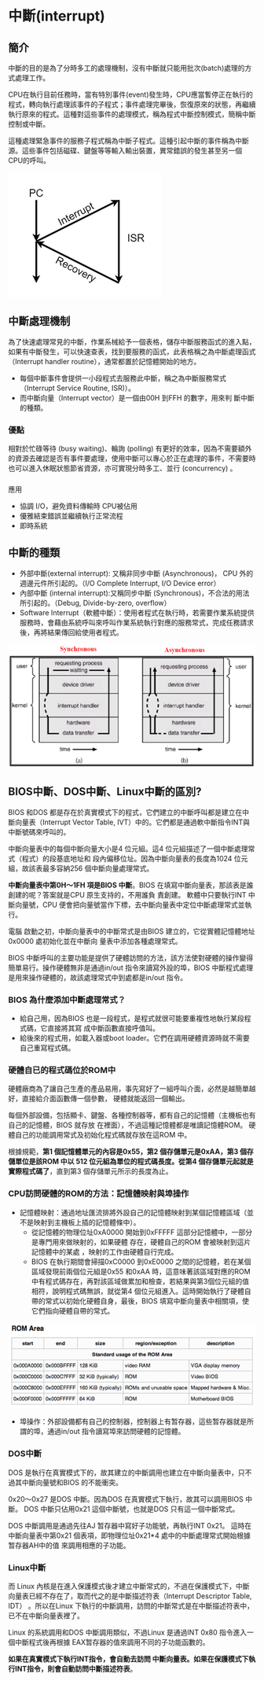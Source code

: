# 中斷\(interrupt\)

## 簡介

中斷的目的是為了分時多工的處理機制，沒有中斷就只能用批次\(batch\)處理的方式處理工作。

CPU在執行目前任務時，當有特別事件\(event\)發生時，CPU應當暫停正在執行的程式，轉向執行處理該事件的子程式；事件處理完畢後，恢復原來的狀態，再繼續執行原來的程式。這種對這些事件的處理模式，稱為程式中斷控制模式，簡稱中斷控制或中斷。

這種處理緊急事件的服務子程式稱為中斷子程式。這種引起中斷的事件稱為中斷源。這些事件包括磁碟、鍵盤等等輸入輸出裝置，異常錯誤的發生甚至另一個CPU的呼叫。

![&#x4E2D;&#x65B7;&#x8655;&#x7406;&#x6D41;&#x7A0B;](../.gitbook/assets/interrput.png)

## 中斷處理機制

為了快速處理常見的中斷，作業系械給予一個表格，儲存中斷服務函式的進入點，如果有中斷發生，可以快速查表，找到要服務的函式，此表格稱之為中斷處理函式（Interrupt handler routine），通常都置於記憶體開始的地方。

* 每個中斷事件會提供一小段程式去服務此中斷，稱之為中斷服務常式（Interrupt Service Routine, ISR\)）。
* 而中斷向量（Interrupt vector）是一個由00H 到FFH 的數字，用來判 斷中斷的種類。

### 優點

相對於忙碌等待 \(busy waiting\)、輪詢 \(polling\) 有更好的效率，因為不需要額外的資源去確認是否有事件要處理，使用中斷可以專心於正在處理的事件，不需要時也可以進入休眠狀態節省資源，亦可實現分時多工、並行 \(concurrency\)
。

### 
應用

* 協調 I/O，避免資料傳輸時 CPU被佔用
* 優雅結束錯誤並繼續執行正常流程
* 即時系統

## 中斷的種類

* 外部中斷\(external interrupt\): 又稱非同步中斷 \(Asynchronous\)， CPU 外的週邊元件所引起的。（I/O Complete Interrupt, I/O Device error）
* 內部中斷 \(internal interrupt\):又稱同步中斷 \(Synchronous\)，不合法的用法所引起的。（Debug, Divide-by-zero, overflow）
* Software Interrupt（軟體中斷）：使用者程式在執行時，若需要作業系統提供服務時，會藉由系統呼叫來呼叫作業系統執行對應的服務常式，完成任務請求後，再將結果傳回給使用者程式。

![&#x540C;&#x6B65;&#x8207;&#x975E;&#x540C;&#x6B65;&#x4E2D;&#x65B7;](../.gitbook/assets/sync_async_interrupt.png)

## BIOS中斷、DOS中斷、Linux中斷的區別?

BIOS 和DOS 都是存在於真實模式下的程式，它們建立的中斷呼叫都是建立在中斷向量表（Interrupt
 Vector Table, IVT）中的。它們都是通過軟中斷指令INT與中斷號碼來呼叫的。

中斷向量表中的每個中斷向量大小是4 位元組。這4 位元組描述了一個中斷處理常式（程式）的段基底地址和
段內偏移位址。因為中斷向量表的長度為1024 位元組，故該表最多容納256 個中斷向量處理常式。

**中斷向量表中第0H～1FH 項是BIOS 中斷**。BIOS 在填寫中斷向量表，那該表是誰創建的呢？答案就是CPU 原生支持的，不用誰負
責創建。
軟體中只要執行INT 中斷向量號，CPU 便會把向量號當作下標，去中斷向量表中定位中斷處理常式並執行。

電腦
啟動之初，中斷向量表中的中斷常式是由BIOS 建立的，它從實體記憶體地址0x0000 處初始化並在中斷向
量表中添加各種處理常式。

BIOS 中斷呼叫的主要功能是提供了硬體訪問的方法，該方法使對硬體的操作變得簡單易行。操作硬體無非是通過in/out 指令來讀寫外設的埠，BIOS 中斷程式處理是用來操作硬體的，故該處理常式中到處都是in/out 指令。

### BIOS 為什麼添加中斷處理常式？

* 給自己用，因為BIOS 也是一段程式，是程式就很可能要重複性地執行某段程式碼，它直接將其寫
  成中斷函數直接呼值叫。
* 給後來的程式用，如載入器或boot loader。它們在調用硬體資源時就不需要自己重寫程式碼。

### 硬體自已的程式碼位於ROM中

硬體廠商為了讓自己生產的產品易用，事先寫好了一組呼叫介面，必然是越簡單越好，直接給介面函數傳一個參數，
硬體就能返回一個輸出。

每個外部設備，包括顯卡、鍵盤、各種控制器等，都有自己的記憶體（主機板也有自己的記憶體，BIOS 就存放
在裡面），不過這種記憶體都是唯讀記憶體ROM。
硬體自己的功能調用常式及初始化程式碼就存放在這ROM
中。

根據規範，**第1 個記憶體單元的內容是0x55，第2 個存儲單元是0xAA，第3 個存儲單位是該ROM 中以
512 位元組為單位的程式碼長度。從第4 個存儲單元起就是實際程式碼了**，直到第3 個存儲單元所示的長度為止。

### CPU訪問硬體的ROM的方法：記憶體映射與埠操作

* 記憶體映射：通過地址匯流排將外設自己的記憶體映射到某個記憶體區域（並不是映射到主機板上插的記憶體條中）。
  * 從記憶體的物理位址0xA0000 開始到0xFFFFF 這部分記憶體中，一部分是專門用來做映射的，如果硬體
    存在，硬體自己的ROM 會被映射到這片記憶體中的某處
    ，映射的工作由硬體自行完成。
  * BIOS 在執行期間會掃描0xC0000 到0xE0000 之間的記憶體，若在某個區域發現前兩個位元組是0x55 和0xAA 時，這意味著該區域對應的ROM中有程式碼存在，再對該區域做累加和檢查，若結果與第3個位元組的值相符，說明程式碼無誤，就從第4 個位元組進入。這時開始執行了硬體自帶的常式以初始化硬體自身，最後，BIOS 填寫中斷向量表中相關項，使它們指向硬體自帶的常式。

![ROM](../.gitbook/assets/rom-min.png)

* 埠操作：外部設備都有自己的控制器，控制器上有暂存器，這些暂存器就是所謂的埠，通過in/out
  指令讀寫埠來訪問硬體的記憶體。

### DOS中斷

DOS 是執行在真實模式下的，故其建立的中斷調用也建立在中斷向量表中，只不過其中斷向量號和BIOS
的不能衝突。

0x20～0x27 是DOS 中斷。因為DOS 在真實模式下執行，故其可以調用BIOS 中斷。
DOS 中斷只佔用0x21 這個中斷號，也就是DOS 只有這一個中斷常式。

DOS 中斷調用是通過先往AJ 暂存器中寫好子功能號，再執行INT 0x21。
這時在中斷向量表中第0x21 個表項，即物理位址0x21\*4 處中的中斷處理常式開始根據暂存器AH中的值
來調用相應的子功能。

### Linux中斷

而 Linux 內核是在進入保護模式後才建立中斷常式的，不過在保護模式下，中斷向量表已經不存在了，取而代之的是中斷描述符表（Interrupt Descriptor Table, IDT）
。所以在Linux 下執行的中斷調用，訪問的中斷常式是在中斷描述符表中，已不在中斷向量表裡了。

Linux 的系統調用和DOS 中斷調用類似，不過Linux 是通過INT 0x80 指令進入一個中斷程式後再根據
EAX暂存器的值來調用不同的子功能函數的。

**如果在真實模式下執行INT指令，會自動去訪問
中斷向量表。如果在保護模式下執行INT指令，則會自動訪問中斷描述符表**。

